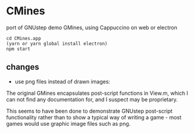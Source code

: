 # CMines

port of GNUstep demo GMines, using Cappuccino on web or electron

```
cd CMines.app
(yarn or yarn global install electron)
npm start
```

## changes

* use png files instead of drawn images:

The original GMines encapsulates post-script functions in View.m, which I can not find any documentation for, and I suspect may be proprietary.

This seems to have been done to demonstrate GNUstep post-script functionality rather than to show a typical way of writing a game - most games would use graphic image files such as png. 
